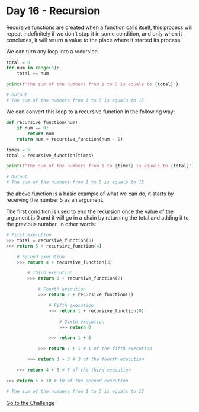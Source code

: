 # Day 16 - Recursion

Recursive functions are created when a function calls itself, this process will repeat indefinitely if we don't stop it in some condition, and only when it concludes, it will return a value to the place where it started its process.

We can turn any loop into a recursion.

```python
total = 0
for num in range(6):
    total += num

print(f"The sum of the numbers from 1 to 5 is equals to {total}")

# Output
# The sum of the numbers from 1 to 5 is equals to 15
```

We can convert this loop to a recursive function in the following way:

```python
def recursive_function(num):
    if num == 0:
        return num
    return num + recursive_function(num - 1)

times = 5
total = recursive_function(times)

print(f"The sum of the numbers from 1 to {times} is equals to {total}")

# Output
# The sum of the numbers from 1 to 5 is equals to 15
```

the above function is a basic example of what we can do, it starts by receiving the number 5 as an argument.

The first condition is used to end the recursion once the value of the argument is 0 and it will go in a chain by returning the total and adding it to the previous number. In other words:

```python
# First execution
>>> total = recursive_function(5)
>>> return 5 + recursive_function(4)

    # Second execution
    >>> return 4 + recursive_function(3)

        # Third execution
        >>> return 3 + recursive_function(2)

            # Fourth execution
            >>> return 2 + recursive_function(1)

                # Fifth execution
                >>> return 1 + recursive_function(0)

                    # Sixth execution
                    >>> return 0

                >>> return 1 + 0

            >>> return 2 + 1 # 1 of the fifth execution

        >>> return 3 + 3 # 3 of the fourth execution

    >>> return 4 + 6 # 6 of the third execution

>>> return 5 + 10 # 10 of the second execution

# The sum of the numbers from 1 to 5 is equals to 15
```

[Go to the Challenge](exercise.py)
